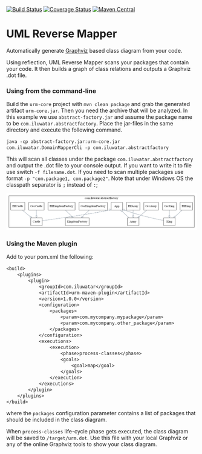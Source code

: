 [![Build Status](https://travis-ci.org/iluwatar/uml-reverse-mapper.svg?branch=master)](https://travis-ci.org/iluwatar/uml-reverse-mapper)
[![Coverage Status](https://coveralls.io/repos/iluwatar/uml-reverse-mapper/badge.svg?branch=master&service=github)](https://coveralls.io/github/iluwatar/uml-reverse-mapper?branch=master)
[![Maven Central](https://maven-badges.herokuapp.com/maven-central/com.iluwatar/urm-maven-plugin/badge.svg)](https://maven-badges.herokuapp.com/maven-central/com.iluwatar/urm-maven-plugin/)

UML Reverse Mapper
===========================

Automatically generate [Graphviz](http://www.graphviz.org/) based class diagram from your code.

Using reflection, UML Reverse Mapper scans your packages that contain your code. It then builds a graph of class relations and outputs a Graphviz .dot file.

### Using from the command-line

Build the `urm-core` project with `mvn clean package` and grab the generated artifact `urm-core.jar`. Then you need the archive that will be analyzed. In this example we use `abstract-factory.jar` and assume the package name to be `com.iluwatar.abstractfactory`. Place the jar-files in the same directory and execute the following command.

    java -cp abstract-factory.jar:urm-core.jar com.iluwatar.DomainMapperCli -p com.iluwatar.abstractfactory

This will scan all classes under the package `com.iluwatar.abstractfactory` and output the .dot file to your console output. If you want to write it to file use switch `-f filename.dot`. If you need to scan multiple packages use format `-p "com.package1, com.package2"`. Note that under Windows OS the classpath separator is `;` instead of `:`;

![Abstract Factory](abstractfactory.png "Abstract Factory")

### Using the Maven plugin

Add to your pom.xml the following:

	<build>
		<plugins>
			<plugin>
				<groupId>com.iluwatar</groupId>
				<artifactId>urm-maven-plugin</artifactId>
				<version>1.0.0</version>
				<configuration>
					<packages>
						<param>com.mycompany.mypackage</param>
						<param>com.mycompany.other_package</param>
					</packages>
				</configuration>
				<executions>
					<execution>
						<phase>process-classes</phase>
						<goals>
							<goal>map</goal>
						</goals>
					</execution>
				</executions>
			</plugin>
		</plugins>
	</build>

where the `packages` configuration parameter contains a list of packages that should be included in the class diagram.

When `process-classes` life-cycle phase gets executed, the class diagram will be saved to `/target/urm.dot`. Use this file with your local Graphviz or any of the online Graphviz tools to show your class diagram.
